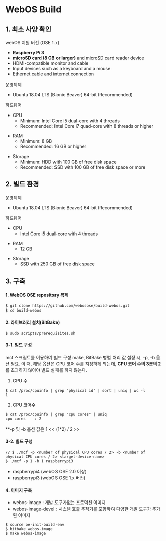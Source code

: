 # WebOS Build
## 1. 최소 사양 확인

webOS 지원 버전 (OSE 1.x)
- **Raspberry Pi 3**
- **microSD card (8 GB or larger)** and microSD card reader device
- HDMI-compatible monitor and cable
- Input devices such as a keyboard and a mouse
- Ethernet cable and internet connection

운영체제
- Ubuntu 18.04 LTS (Bionic Beaver) 64-bit (Recommended)

하드웨어
* CPU
  * Minimum: Intel Core i5 dual-core with 4 threads
  * Recommended: Intel Core i7 quad-core with 8 threads or higher
+ RAM
  + Minimum: 8 GB
  + Recommended: 16 GB or higher
- Storage
  - Minimum: HDD with 100 GB of free disk space
  - Recommended: SSD with 100 GB of free disk space or more

## 2. 빌드 환경

운영체제
- Ubuntu 18.04 LTS (Bionic Beaver) 64-bit (Recommended)

하드웨어
* CPU
  * Intel Core i5 dual-core with 4 threads
+ RAM
  + 12 GB
- Storage
  - SSD with 250 GB of free disk space

## 3. 구축 

#### 1. WebOS OSE repository 복제

```
$ git clone https://github.com/webosose/build-webos.git  
$ cd build-webos
```

#### 2. 라이브러리 설치(BitBake)

```
$ sudo scripts/prerequisites.sh
```

#### 3-1. 빌드 구성
mcf 스크립트를 이용하여 빌드 구성
make, BitBake 병렬 처리 값 설정 시, -p, -b 옵션 필요.
이 때, 해당 옵션은 CPU 코어 수를 지정하게 되는데, **CPU 코어 수의 3분의 2**를 초과하지 않아야 빌드 실패를 하지 않는다.
1. CPU 수 
```
$ cat /proc/cpuinfo | grep "physical id" | sort | uniq | wc -l
1
```

2. CPU 코어수
```
$ cat /proc/cpuinfo | grep "cpu cores" | uniq
cpu cores    : 2
```

**-p 및 -b 옵션 값은 1 << (1*2) / 2 >>

#### 3-2. 빌드 구성
```
// $ ./mcf -p <number of physical CPU cores / 2> -b <number of physical CPU cores / 2> <target-device-name>
$ ./mcf -p 1 -b 1 raspberrypi3
```

* raspberrypi4 (webOS OSE 2.0 이상)
* raspberrypi3 (webOS OSE 1.x 버전)

#### 4. 이미지 구축
* webos-image : 개발 도구가없는 프로덕션 이미지
* webos-image-devel : 시스템 호출 추적기를 포함하여 다양한 개발 도구가 추가 된 이미지

```
$ source oe-init-build-env
$ bitbake webos-image
$ make webos-image
```

